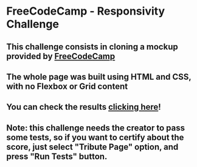 # FreeCodeCamp - Responsivity Challenge

## This challenge consists in cloning a mockup provided by [FreeCodeCamp](https://www.freecodecamp.org/)
## The whole page was built using HTML and CSS, with no Flexbox or Grid content
## You can check the results [clicking here](https://fcc-challenge.netlify.app/)!

## Note: this challenge needs the creator to pass some tests, so if you want to certify about the score, just select "Tribute Page" option, and press "Run Tests" button.
